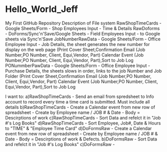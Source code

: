 # Hello_World_Jeff
My First GitHub Repository
Description of File system
RawShopTimeCards - Google Sheets/Form - Shop Employees Input - Time & Details 
RawDoforms - DoForms/Sync'n'Save/Google Sheets - Field Employees Input - to Google sheets via Sync'n'Save
JobNumberRawData - Google Sheets/Form - Office Employee Input - Job Details, the sheet generates the new number for display on the web page (Print Cover Sheet,Confirmation Email (Job Number,PO Number, Client, Equi,Vendor, Part) Calendar Event (Job Number,PO Number, Client, Equi,Vendor, Part),Sort to Job Log
PONummberPawData - Google Sheets/Form - Office Employee Input - Purchase Details, the sheets slows in order, links to the job Number and Job Folder (Print Cover Sheet,Confirmation Email (Job Number,PO Number, Client, Equi,Vendor, Part) Calendar Event (Job Number,PO Number, Client, Equi,Vendor, Part),Sort to Job Log

I want to:
a)RawShopTimeCards - Send an email from spredsheet to Info account to record every time a time card is submitted. Must include all details
b)RawShopTimeCards - Create a Calendar event from new row of spreadsheet - Create by Employee name / JOB # & Date - Body = Descirptions of work
c)RawShopTimeCards - Sort Data and refelct it in "Job #'s Log Books"
d)RawShopTimeCards - Sort Employee, Job#, Date & Hours to "TIME" & "Employee Time Card"
d)DoFormsRaw - Create a Calendar event from new row of spreadsheet - Create by Employee name / JOB # & Date - Body = Descirptions of work & Defects.
b)DoFormsRaw - Sort Data and refelct it in "Job #'s Log Books"
c)DoFormsRaw - 
